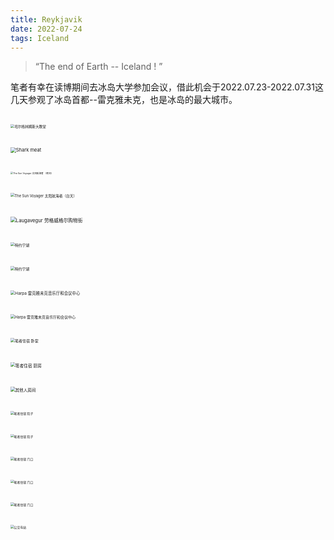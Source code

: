 ```yaml
---
title: Reykjavik
date: 2022-07-24
tags: Iceland
---
```



> “The end of Earth -- Iceland ! ”



笔者有幸在读博期间去冰岛大学参加会议，借此机会于2022.07.23-2022.07.31这几天参观了冰岛首都--雷克雅未克，也是冰岛的最大城市。

## 

<img src="20220724/20220724-1.jpg" alt="哈尔格林姆斯大教堂" style="zoom:40%;" />

## 

<img src="20220724/20220724-2.jpg" alt="Shark meat" style="zoom:54%;" />

## 

<img src="20220724/20220724-3.jpg" alt="The Sun Voyager 太阳航海者 （夜间）" style="zoom:26%;" />



##

<img src="20220724/20220724-5.jpg" alt="The Sun Voyager 太阳航海者（白天）" style="zoom:41%;" />



##

<img src="20220724/20220724-4.jpg" alt="Laugavegur 劳格威格尔购物街" style="zoom:55%;" />



##

<img src="20220724/20220724-6.jpg" alt="特约宁湖" style="zoom:42%;" />



##

<img src="20220724/20220724-10.jpg" alt="特约宁湖" style="zoom:42%;" />



##

<img src="20220724/20220724-9.jpg" alt="Harpa 雷克雅未克音乐厅和会议中心" style="zoom:46%;" />



##

<img src="20220724/20220724-7.jpg" alt="Harpa 雷克雅未克音乐厅和会议中心" style="zoom:43%;" />



##

<img src="20220724/20220724-8.jpg" alt="笔者住宿 卧室" style="zoom:43%;" />



##

<img src="20220724/20220724-11.jpg" alt="笔者住宿 厨房" style="zoom:48%;" />



##

<img src="20220724/20220724-12.jpg" alt="其他人房间" style="zoom:47%;" />



##

<img src="20220724/20220724-13.jpg" alt="笔者住宿 院子" style="zoom:35%;" />



##

<img src="20220724/20220724-14.jpg" alt="笔者住宿 院子" style="zoom:35%;" />



##

<img src="20220724/20220724-15.jpg" alt="笔者住宿 门口" style="zoom:35%;" />



##

<img src="20220724/20220724-16.jpg" alt="笔者住宿 门口" style="zoom:35%;" />



##

<img src="20220724/20220724-17.jpg" alt="笔者住宿 门口" style="zoom:35%;" />



##

<img src="20220724/20220724-18.jpg" alt="公交车站" style="zoom:35%;" />








